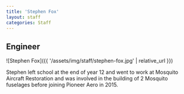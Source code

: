 ```yaml
---
title: 'Stephen Fox'
layout: staff
categories: Staff
---
```


## Engineer

![Stephen Fox]({{ '/assets/img/staff/stephen-fox.jpg' | relative_url }})

Stephen left school at the end of year 12 and went to work at Mosquito Aircraft Restoration and was involved in the building of 2 Mosquito fuselages before joining Pioneer Aero in 2015.
